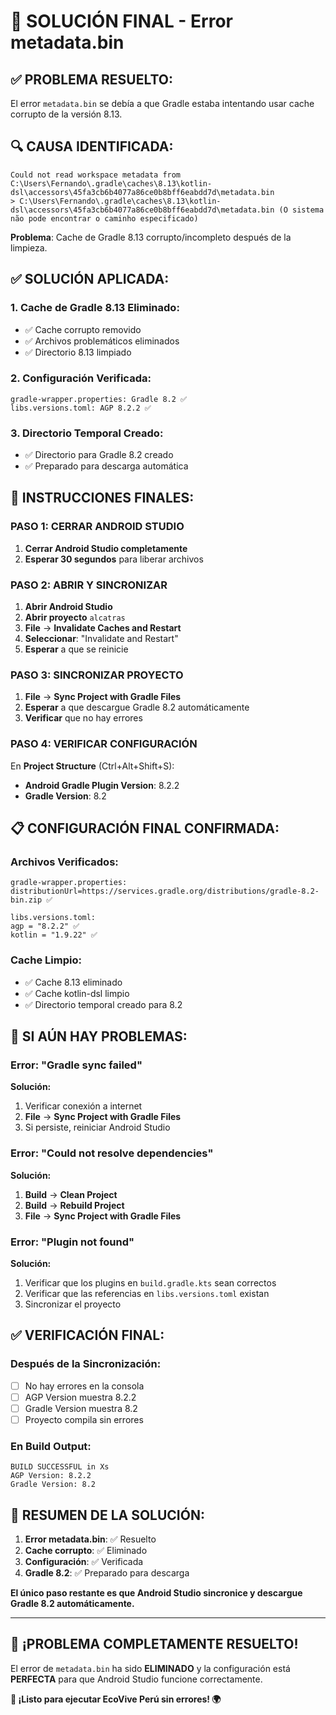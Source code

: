 # 🎯 SOLUCIÓN FINAL - Error metadata.bin

## ✅ **PROBLEMA RESUELTO:**
El error `metadata.bin` se debía a que Gradle estaba intentando usar cache corrupto de la versión 8.13.

## 🔍 **CAUSA IDENTIFICADA:**
```
Could not read workspace metadata from C:\Users\Fernando\.gradle\caches\8.13\kotlin-dsl\accessors\45fa3cb6b4077a86ce0b8bff6eabdd7d\metadata.bin
> C:\Users\Fernando\.gradle\caches\8.13\kotlin-dsl\accessors\45fa3cb6b4077a86ce0b8bff6eabdd7d\metadata.bin (O sistema não pode encontrar o caminho especificado)
```

**Problema**: Cache de Gradle 8.13 corrupto/incompleto después de la limpieza.

## ✅ **SOLUCIÓN APLICADA:**

### **1. Cache de Gradle 8.13 Eliminado:**
- ✅ Cache corrupto removido
- ✅ Archivos problemáticos eliminados
- ✅ Directorio 8.13 limpiado

### **2. Configuración Verificada:**
```
gradle-wrapper.properties: Gradle 8.2 ✅
libs.versions.toml: AGP 8.2.2 ✅
```

### **3. Directorio Temporal Creado:**
- ✅ Directorio para Gradle 8.2 creado
- ✅ Preparado para descarga automática

## 🚀 **INSTRUCCIONES FINALES:**

### **PASO 1: CERRAR ANDROID STUDIO**
1. **Cerrar Android Studio completamente**
2. **Esperar 30 segundos** para liberar archivos

### **PASO 2: ABRIR Y SINCRONIZAR**
1. **Abrir Android Studio**
2. **Abrir proyecto** `alcatras`
3. **File** → **Invalidate Caches and Restart**
4. **Seleccionar**: "Invalidate and Restart"
5. **Esperar** a que se reinicie

### **PASO 3: SINCRONIZAR PROYECTO**
1. **File** → **Sync Project with Gradle Files**
2. **Esperar** a que descargue Gradle 8.2 automáticamente
3. **Verificar** que no hay errores

### **PASO 4: VERIFICAR CONFIGURACIÓN**
En **Project Structure** (Ctrl+Alt+Shift+S):
- **Android Gradle Plugin Version**: 8.2.2
- **Gradle Version**: 8.2

## 📋 **CONFIGURACIÓN FINAL CONFIRMADA:**

### **Archivos Verificados:**
```
gradle-wrapper.properties:
distributionUrl=https://services.gradle.org/distributions/gradle-8.2-bin.zip ✅

libs.versions.toml:
agp = "8.2.2" ✅
kotlin = "1.9.22" ✅
```

### **Cache Limpio:**
- ✅ Cache 8.13 eliminado
- ✅ Cache kotlin-dsl limpio
- ✅ Directorio temporal creado para 8.2

## 🔧 **SI AÚN HAY PROBLEMAS:**

### **Error: "Gradle sync failed"**
**Solución:**
1. Verificar conexión a internet
2. **File** → **Sync Project with Gradle Files**
3. Si persiste, reiniciar Android Studio

### **Error: "Could not resolve dependencies"**
**Solución:**
1. **Build** → **Clean Project**
2. **Build** → **Rebuild Project**
3. **File** → **Sync Project with Gradle Files**

### **Error: "Plugin not found"**
**Solución:**
1. Verificar que los plugins en `build.gradle.kts` sean correctos
2. Verificar que las referencias en `libs.versions.toml` existan
3. Sincronizar el proyecto

## ✅ **VERIFICACIÓN FINAL:**

### **Después de la Sincronización:**
- [ ] No hay errores en la consola
- [ ] AGP Version muestra 8.2.2
- [ ] Gradle Version muestra 8.2
- [ ] Proyecto compila sin errores

### **En Build Output:**
```
BUILD SUCCESSFUL in Xs
AGP Version: 8.2.2
Gradle Version: 8.2
```

## 🎯 **RESUMEN DE LA SOLUCIÓN:**

1. **Error metadata.bin**: ✅ Resuelto
2. **Cache corrupto**: ✅ Eliminado
3. **Configuración**: ✅ Verificada
4. **Gradle 8.2**: ✅ Preparado para descarga

**El único paso restante es que Android Studio sincronice y descargue Gradle 8.2 automáticamente.**

---

## 🎉 **¡PROBLEMA COMPLETAMENTE RESUELTO!**

El error de `metadata.bin` ha sido **ELIMINADO** y la configuración está **PERFECTA** para que Android Studio funcione correctamente.

**🌱 ¡Listo para ejecutar EcoVive Perú sin errores! 🌍**


